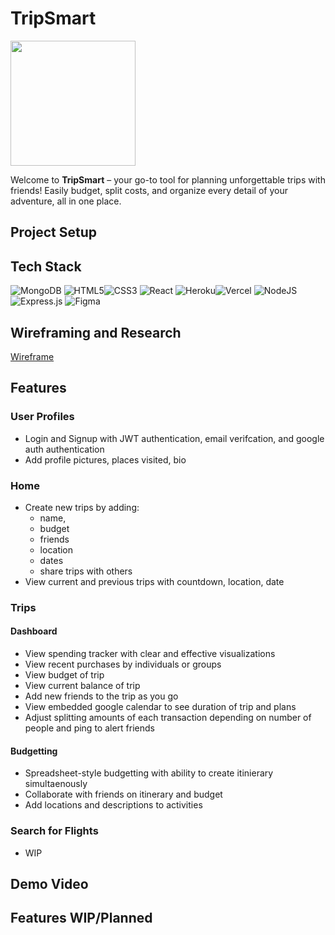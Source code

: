 # TripSmart 

<img src="/public/icon/tripsmart.png" width="200px">


Welcome to **TripSmart** – your go-to tool for planning unforgettable trips with friends! Easily budget, split costs, and organize every detail of your adventure, all in one place.

## Project Setup

## Tech Stack 
![MongoDB](https://img.shields.io/badge/MongoDB-%234ea94b.svg?style=for-the-badge&logo=mongodb&logoColor=white)
![HTML5](https://img.shields.io/badge/html5-%23E34F26.svg?style=for-the-badge&logo=html5&logoColor=white)![CSS3](https://img.shields.io/badge/css3-%231572B6.svg?style=for-the-badge&logo=css3&logoColor=white)
![React](https://img.shields.io/badge/react-%2320232a.svg?style=for-the-badge&logo=react&logoColor=%2361DAFB)
![Heroku](https://img.shields.io/badge/heroku-%23430098.svg?style=for-the-badge&logo=heroku&logoColor=white)![Vercel](https://img.shields.io/badge/vercel-%23000000.svg?style=for-the-badge&logo=vercel&logoColor=white)
![NodeJS](https://img.shields.io/badge/node.js-6DA55F?style=for-the-badge&logo=node.js&logoColor=white)
![Express.js](https://img.shields.io/badge/express.js-%23404d59.svg?style=for-the-badge&logo=express&logoColor=%2361DAFB)
![Figma](https://img.shields.io/badge/figma-%23F24E1E.svg?style=for-the-badge&logo=figma&logoColor=white)

## Wireframing and Research
[Wireframe](https://www.figma.com/design/ZitjhKkaVgLTaw79p38snp/Project-Wireframing?node-id=0-1&t=9d6zKYfyklv62EOh-1)

## Features

### User Profiles
- Login and Signup with JWT authentication, email verifcation, and google auth authentication
- Add profile pictures, places visited, bio

### Home
- Create new trips by adding:
	- name,
	- budget
	- friends
	- location
	- dates
	- share trips with others
- View current and previous trips with countdown, location, date
### Trips
#### Dashboard
- View spending tracker with clear and effective visualizations
- View recent purchases by individuals or groups
- View budget of trip 
- View current balance of trip
- Add new friends to the trip as you go
- View embedded google calendar to see duration of trip and plans
- Adjust splitting amounts of each transaction depending on number of people and ping to alert friends

#### Budgetting
- Spreadsheet-style budgetting with ability to create itinierary simultaenously
- Collaborate with friends on itinerary and budget
- Add locations and descriptions to activities

### Search for Flights
- WIP

## Demo Video

## Features WIP/Planned
